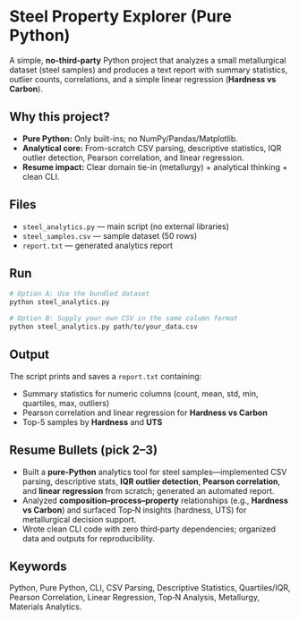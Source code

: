 # Steel Property Explorer (Pure Python)

A simple, **no-third‑party** Python project that analyzes a small metallurgical dataset (steel samples) and produces a text report with summary statistics, outlier counts, correlations, and a simple linear regression (**Hardness vs Carbon**).

## Why this project?
- **Pure Python:** Only built-ins; no NumPy/Pandas/Matplotlib.
- **Analytical core:** From-scratch CSV parsing, descriptive statistics, IQR outlier detection, Pearson correlation, and linear regression.
- **Resume impact:** Clear domain tie-in (metallurgy) + analytical thinking + clean CLI.

## Files
- `steel_analytics.py` — main script (no external libraries)
- `steel_samples.csv` — sample dataset (50 rows)
- `report.txt` — generated analytics report

## Run
```bash
# Option A: Use the bundled dataset
python steel_analytics.py

# Option B: Supply your own CSV in the same column format
python steel_analytics.py path/to/your_data.csv
```

## Output
The script prints and saves a `report.txt` containing:
- Summary statistics for numeric columns (count, mean, std, min, quartiles, max, outliers)
- Pearson correlation and linear regression for **Hardness vs Carbon**
- Top-5 samples by **Hardness** and **UTS**

## Resume Bullets (pick 2–3)
- Built a **pure‑Python** analytics tool for steel samples—implemented CSV parsing, descriptive stats, **IQR outlier detection**, **Pearson correlation**, and **linear regression** from scratch; generated an automated report.
- Analyzed **composition–process–property** relationships (e.g., **Hardness vs Carbon**) and surfaced Top‑N insights (hardness, UTS) for metallurgical decision support.
- Wrote clean CLI code with zero third‑party dependencies; organized data and outputs for reproducibility.

## Keywords
Python, Pure Python, CLI, CSV Parsing, Descriptive Statistics, Quartiles/IQR, Pearson Correlation, Linear Regression, Top‑N Analysis, Metallurgy, Materials Analytics.